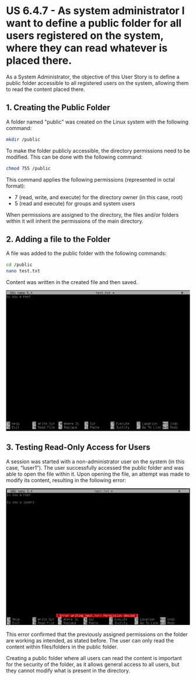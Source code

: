 # US 6.4.7 - As system administrator I want to define a public folder for all users registered on the system, where they can read whatever is placed there.

As a System Administrator, the objective of this User Story is to define a public folder accessible to all registered users on the system, allowing them to read the content placed there.

## 1. Creating the Public Folder

A folder named "public" was created on the Linux system with the following command:

```bash
mkdir /public
```

To make the folder publicly accessible, the directory permissions need to be modified. This can be done with the following command:

```bash
chmod 755 /public
```

This command applies the following permissions (represented in octal format):

- 7 (read, write, and execute) for the directory owner (in this case, root)
- 5 (read and execute) for groups and system users

When permissions are assigned to the directory, the files and/or folders within it will inherit the permissions of the main directory.

## 2. Adding a file to the Folder

A file was added to the public folder with the following commands:

```bash
cd /public
nano test.txt
```

Content was written in the created file and then saved.

![](Image_1.png)

## 3. Testing Read-Only Access for Users

A session was started with a non-administrator user on the system (in this case, “luser1”). The user successfully accessed the public folder and was able to open the file within it. Upon opening the file, an attempt was made to modify its content, resulting in the following error:

![](Image_2.png)

This error confirmed that the previously assigned permissions on the folder are working as intended, as stated before. The user can only read the content within files/folders in the public folder.

Creating a public folder where all users can read the content is important for the security of the folder, as it allows general access to all users, but they cannot modify what is present in the directory.